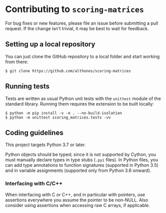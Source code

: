 # Contributing to `scoring-matrices`

For bug fixes or new features, please file an issue before submitting a
pull request. If the change isn't trivial, it may be best to wait for
feedback.

## Setting up a local repository

You can just clone the GitHub repository to a local folder and start working
from there:

```console
$ git clone https://github.com/althonos/scoring-matrices
```

## Running tests

Tests are written as usual Python unit tests with the `unittest` module of
the standard library. Running them requires the extension to be built
locally:

```console
$ python -m pip install -v -e . --no-build-isolation
$ python -m unittest scoring_matrices.tests -vv
```

## Coding guidelines

This project targets Python 3.7 or later.

Python objects should be typed; since it is not supported by Cython,
you must manually declare types in type stubs (`.pyi` files). In Python
files, you can add type annotations to function signatures (supported in
Python 3.5) and in variable assignments (supported only from Python
3.6 onward). 

### Interfacing with C/C++

When interfacing with C or C++, and in particular with pointers, use
assertions everywhere you assume the pointer to be non-NULL. Also consider
using assertions when accessing raw C arrays, if applicable. 

